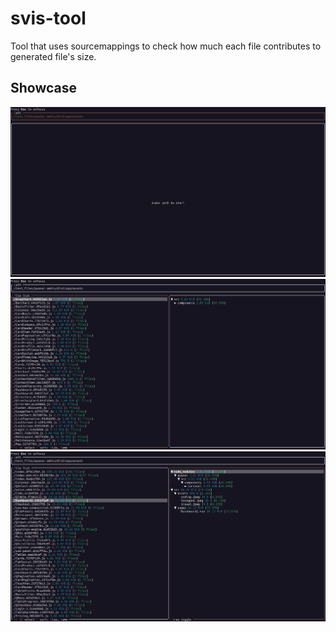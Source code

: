 # svis-tool

Tool that uses sourcemappings to check how much each file contributes to generated file's size.

## Showcase

![Main screen](./images/main.png)
![File list](./images/file_list.png)
![Tree view](./images/tree_view.png)
